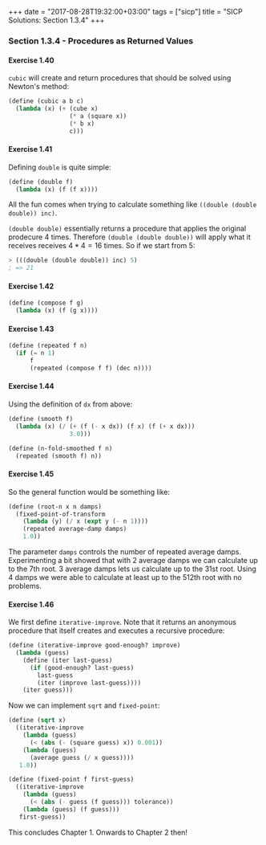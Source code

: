+++
date = "2017-08-28T19:32:00+03:00"
tags = ["sicp"]
title = "SICP Solutions: Section 1.3.4"
+++

### Section 1.3.4 - Procedures as Returned Values

#### Exercise 1.40

`cubic` will create and return procedures that should be solved using Newton's
method:

```scheme
(define (cubic a b c)
  (lambda (x) (+ (cube x)
                 (* a (square x))
                 (* b x)
                 c)))
```

#### Exercise 1.41

Defining `double` is quite simple:

```scheme
(define (double f)
  (lambda (x) (f (f x))))
```

All the fun comes when trying to calculate something like
`((double (double double)) inc)`.

`(double double)` essentially returns a procedure that applies the original
prodecure 4 times. Therefore `(double (double double))` will apply what it
receives receives $4 * 4 = 16$ times. So if we start from $5$:

```scheme
> (((double (double double)) inc) 5)
; => 21
```

#### Exercise 1.42

```scheme
(define (compose f g)
  (lambda (x) (f (g x))))
```

#### Exercise 1.43

```scheme
(define (repeated f n)
  (if (= n 1)
      f
      (repeated (compose f f) (dec n))))
```

#### Exercise 1.44

Using the definition of `dx` from above:

```scheme
(define (smooth f)
  (lambda (x) (/ (+ (f (- x dx)) (f x) (f (+ x dx)))
                 3.0)))

(define (n-fold-smoothed f n)
  (repeated (smooth f) n))
```

#### Exercise 1.45

So the general function would be something like:

```scheme
(define (root-n x n damps)
  (fixed-point-of-transform
    (lambda (y) (/ x (expt y (- n 1))))
    (repeated average-damp damps)
    1.0))
```

The parameter `damps` controls the number of repeated average damps.
Experimenting a bit showed that with 2 average damps we can calculate up to the
7th root. 3 average damps lets us calculate up to the 31st root. Using 4 damps
we were able to calculate at least up to the 512th root with no problems.

#### Exercise 1.46

We first define `iterative-improve`. Note that it returns an anonymous procedure
that itself creates and executes a recursive procedure:


```scheme
(define (iterative-improve good-enough? improve)
  (lambda (guess)
    (define (iter last-guess)
      (if (good-enough? last-guess)
        last-guess
        (iter (improve last-guess))))
    (iter guess)))
```

Now we can implement `sqrt` and `fixed-point`:

```scheme
(define (sqrt x)
  ((iterative-improve
    (lambda (guess)
      (< (abs (- (square guess) x)) 0.001))
    (lambda (guess)
      (average guess (/ x guess))))
   1.0))

(define (fixed-point f first-guess)
  ((iterative-improve
    (lambda (guess)
      (< (abs (- guess (f guess))) tolerance))
    (lambda (guess) (f guess)))
   first-guess))
```

This concludes Chapter 1. Onwards to Chapter 2 then!

